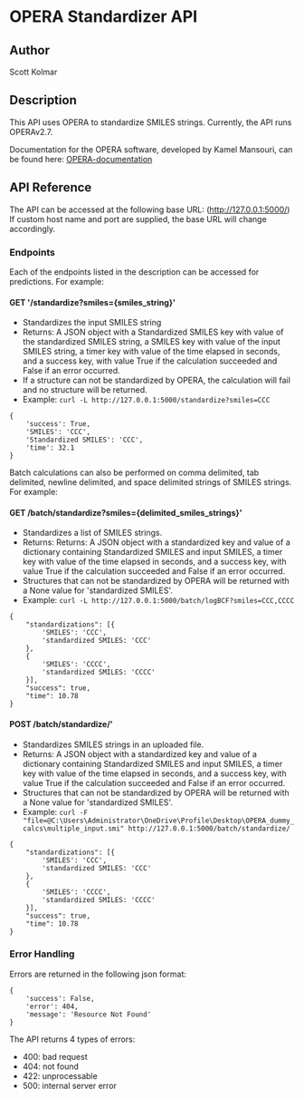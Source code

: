 # OPERA Standardizer API
## Author
Scott Kolmar

## Description
This API uses OPERA to standardize SMILES strings. Currently, the API runs OPERAv2.7.

Documentation for the OPERA software, developed by Kamel Mansouri, can be found here:
[OPERA-documentation](https://github.com/kmansouri/OPERA)

## API Reference

The API can be accessed at the following base URL: (http://127.0.0.1:5000/)
If custom host name and port are supplied, the base URL will change accordingly.


### Endpoints

Each of the endpoints listed in the description can be accessed for predictions. For example:

#### GET '/standardize?smiles={smiles_string}'
- Standardizes the input SMILES string
- Returns: A JSON object with a Standardized SMILES key with value of the standardized SMILES string, a SMILES key with value of the input SMILES string, a timer key with value of the time elapsed in seconds, and a success key, with value True if the calculation succeeded and False if an error occurred.
- If a structure can not be standardized by OPERA, the calculation will fail and no structure will be returned.
- Example: ```curl -L http://127.0.0.1:5000/standardize?smiles=CCC```

```
{
    'success': True,
    'SMILES': 'CCC',
    'Standardized SMILES': 'CCC',
    'time': 32.1
}
```
Batch calculations can also be performed on comma delimited, tab delimited, newline delimited, and space delimited strings of SMILES strings. For example:

#### GET /batch/standardize?smiles={delimited_smiles_strings}'
- Standardizes a list of SMILES strings.
- Returns: Returns: A JSON object with a standardized key and value of a dictionary containing Standardized SMILES and input SMILES, a timer key with value of the time elapsed in seconds, and a success key, with value True if the calculation succeeded and False if an error occurred.
- Structures that can not be standardized by OPERA will be returned with a None value for 'standardized SMILES'.
- Example: ```curl -L http://127.0.0.1:5000/batch/logBCF?smiles=CCC,CCCC```

```
{
    "standardizations": [{
        'SMILES': 'CCC',
        'standardized SMILES: 'CCC'
    },
    {
        'SMILES': 'CCCC',
        'standardized SMILES: 'CCCC'
    }],
    "success": true,
    "time": 10.78
}
```

#### POST /batch/standardize/'
- Standardizes SMILES strings in an uploaded file.
- Returns: A JSON object with a standardized key and value of a dictionary containing Standardized SMILES and input SMILES, a timer key with value of the time elapsed in seconds, and a success key, with value True if the calculation succeeded and False if an error occurred.
- Structures that can not be standardized by OPERA will be returned with a None value for 'standardized SMILES'.
- Example: ```curl -F "file=@C:\Users\Administrator\OneDrive\Profile\Desktop\OPERA_dummy_calcs\multiple_input.smi" http://127.0.0.1:5000/batch/standardize/```

```
{
    "standardizations": [{
        'SMILES': 'CCC',
        'standardized SMILES: 'CCC'
    },
    {
        'SMILES': 'CCCC',
        'standardized SMILES: 'CCCC'
    }],
    "success": true,
    "time": 10.78
}
```

### Error Handling
Errors are returned in the following json format:
```
{
    'success': False,
    'error': 404,
    'message': 'Resource Not Found'
}
```
The API returns 4 types of errors:
- 400: bad request
- 404: not found
- 422: unprocessable
- 500: internal server error


